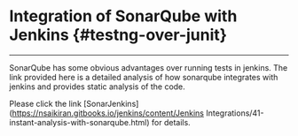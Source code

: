 # Integration of SonarQube with Jenkins {#testng-over-junit}

---

SonarQube has some obvious advantages over running tests in jenkins. The link provided here is a detailed analysis of how sonarqube integrates with jenkins and provides static analysis of the code.

Please click the link [SonarJenkins](https://nsaikiran.gitbooks.io/jenkins/content/Jenkins Integrations/41-instant-analysis-with-sonarqube.html) for details.

